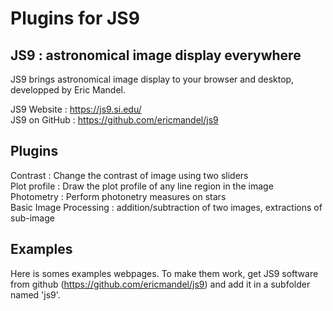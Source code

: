 Plugins for JS9
===============



JS9 : astronomical image display everywhere
-------------------------------------------

JS9 brings astronomical image display to your browser and desktop, developped by Eric Mandel.
  
JS9 Website : https://js9.si.edu/  
JS9 on GitHub : https://github.com/ericmandel/js9

Plugins
-------

Contrast : Change the contrast of image using two sliders  
Plot profile : Draw the plot profile of any line region in the image  
Photometry : Perform photonetry measures on stars  
Basic Image Processing : addition/subtraction of two images, extractions of sub-image  


Examples
--------

Here is somes examples webpages. To make them work, get JS9 software from github (https://github.com/ericmandel/js9) and add it in a subfolder named 'js9'.
